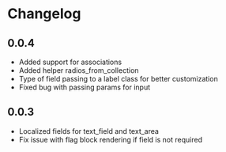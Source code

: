 # Changelog

## 0.0.4
  * Added support for associations
  * Added helper radios_from_collection
  * Type of field passing to a label class for better customization
  * Fixed bug with passing params for input

## 0.0.3
  * Localized fields for text_field and text_area
  * Fix issue with flag block rendering if field is not required